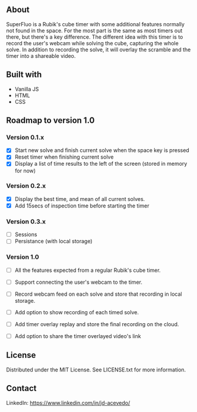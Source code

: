 ## About

SuperFluo is a Rubik's cube timer with some additional features normally not found in the space. For the most part is the same as most timers out there, but there's a key difference. The different idea with this timer is to record the user's webcam while solving the cube, capturing the whole solve. In addition to recording the solve, it will overlay the scramble and the timer into a shareable video. 

## Built with

- Vanilla JS
- HTML
- CSS

## Roadmap to version 1.0

### Version 0.1.x

- [x] Start new solve and finish current solve when the space key is pressed
- [x] Reset timer when finishing current solve
- [x] Display a list of time results to the left of the screen (stored in memory for now)

### Version 0.2.x

- [x] Display the best time, and mean of all current solves.
- [x] Add 15secs of inspection time before starting the timer

### Version 0.3.x

- [ ] Sessions
- [ ] Persistance (with local storage)
  
### Version 1.0

- [ ] All the features expected from a regular Rubik's cube timer.
- [ ] Support connecting the user's webcam to the timer.
- [ ] Record webcam feed on each solve and store that recording in local storage.
- [ ] Add option to show recording of each timed solve.
- [ ] Add timer overlay replay and store the final recording on the cloud.
- [ ] Add option to share the timer overlayed video's link


## License

Distributed under the MIT License. See LICENSE.txt for more information.

## Contact

LinkedIn: https://www.linkedin.com/in/jd-acevedo/




